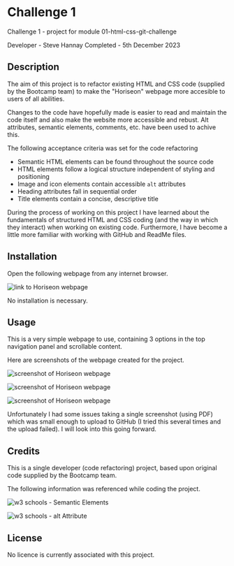 # Challenge 1 

Challenge 1 - project for module 01-html-css-git-challenge 

Developer - Steve Hannay
Completed - 5th December 2023


## Description

The aim of this project is to refactor existing HTML and CSS code (supplied by the Bootcamp team) to make the "Horiseon" webpage more accesible to users of all abilities.

Changes to the code have hopefully made is easier to read and maintain the code itself and also make the website more accessible and rebust. Alt attributes, semantic elements, comments, etc. have been used to achive this.

The following acceptance criteria was set for the code refactoring
- Semantic HTML elements can be found throughout the source code
- HTML elements follow a logical structure independent of styling and positioning
- Image and icon elements contain accessible `alt` attributes
- Heading attributes fall in sequential order
- Title elements contain a concise, descriptive title

During the process of working on this project I have learned about the fundamentals of structured HTML and CSS coding (and the way in which they interact) when working on existing code. Furthermore, I have become a little more familiar with working with GitHub and ReadMe files.


## Installation

Open the following webpage from any internet browser.

![link to Horiseon webpage](https://stevehannay.github.io/Challenge-1/)

No installation is necessary. 


## Usage

This is a very simple webpage to use, containing 3 options in the top navigation panel and scrollable content.

Here are screenshots of the webpage created for the project.

![screenshot of Horiseon webpage](assets/images/Horiseon-Screenshot1.jpg)

![screenshot of Horiseon webpage](assets/images/Horiseon-Screenshot2.jpg)

![screenshot of Horiseon webpage](assets/images/Horiseon-Screenshot3.jpg)

Unfortunately I had some issues taking a single screenshot (using PDF) which was small enough to upload to GitHub (I tried this several times and the upload failed). I will look into this going forward.


## Credits

This is a single developer (code refactoring) project, based upon original code supplied by the Bootcamp team.

The following information was referenced while coding the project.

![w3 schools - Semantic Elements](https://www.w3schools.com/html/html5_semantic_elements.asp)

![w3 schools - alt Attribute](https://www.w3schools.com/tags/att_img_alt.asp)


## License

No licence is currently associated with this project.
